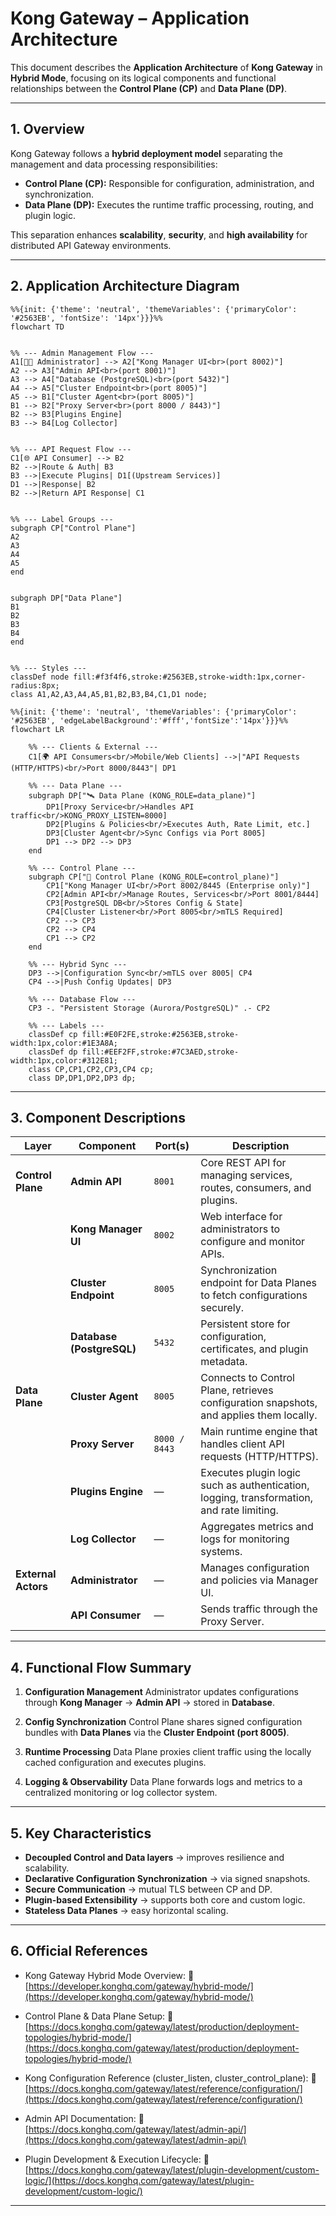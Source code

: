 # Kong Gateway – Application Architecture

This document describes the **Application Architecture** of **Kong Gateway** in **Hybrid Mode**, focusing on its logical components and functional relationships between the **Control Plane (CP)** and **Data Plane (DP)**.

---

## 1. Overview

Kong Gateway follows a **hybrid deployment model** separating the management and data processing responsibilities:

* **Control Plane (CP):** Responsible for configuration, administration, and synchronization.
* **Data Plane (DP):** Executes the runtime traffic processing, routing, and plugin logic.

This separation enhances **scalability**, **security**, and **high availability** for distributed API Gateway environments.

---

## 2. Application Architecture Diagram

```mermaid
%%{init: {'theme': 'neutral', 'themeVariables': {'primaryColor': '#2563EB', 'fontSize': '14px'}}}%%
flowchart TD


%% --- Admin Management Flow ---
A1[🧑‍💻 Administrator] --> A2["Kong Manager UI<br>(port 8002)"]
A2 --> A3["Admin API<br>(port 8001)"]
A3 --> A4["Database (PostgreSQL)<br>(port 5432)"]
A4 --> A5["Cluster Endpoint<br>(port 8005)"]
A5 --> B1["Cluster Agent<br>(port 8005)"]
B1 --> B2["Proxy Server<br>(port 8000 / 8443)"]
B2 --> B3[Plugins Engine]
B3 --> B4[Log Collector]


%% --- API Request Flow ---
C1[🌐 API Consumer] --> B2
B2 -->|Route & Auth| B3
B3 -->|Execute Plugins| D1[(Upstream Services)]
D1 -->|Response| B2
B2 -->|Return API Response| C1


%% --- Label Groups ---
subgraph CP["Control Plane"]
A2
A3
A4
A5
end


subgraph DP["Data Plane"]
B1
B2
B3
B4
end


%% --- Styles ---
classDef node fill:#f3f4f6,stroke:#2563EB,stroke-width:1px,corner-radius:8px;
class A1,A2,A3,A4,A5,B1,B2,B3,B4,C1,D1 node;
```

```mermaid
%%{init: {'theme': 'neutral', 'themeVariables': {'primaryColor': '#2563EB', 'edgeLabelBackground':'#fff','fontSize':'14px'}}}%%
flowchart LR

    %% --- Clients & External ---
    C1[🌍 API Consumers<br/>Mobile/Web Clients] -->|"API Requests (HTTP/HTTPS)<br/>Port 8000/8443"| DP1
    
    %% --- Data Plane ---
    subgraph DP["🛰️ Data Plane (KONG_ROLE=data_plane)"]
        DP1[Proxy Service<br/>Handles API traffic<br/>KONG_PROXY_LISTEN=8000] 
        DP2[Plugins & Policies<br/>Executes Auth, Rate Limit, etc.]
        DP3[Cluster Agent<br/>Sync Configs via Port 8005]
        DP1 --> DP2 --> DP3
    end

    %% --- Control Plane ---
    subgraph CP["🧠 Control Plane (KONG_ROLE=control_plane)"]
        CP1["Kong Manager UI<br/>Port 8002/8445 (Enterprise only)"]
        CP2[Admin API<br/>Manage Routes, Services<br/>Port 8001/8444]
        CP3[PostgreSQL DB<br/>Stores Config & State]
        CP4[Cluster Listener<br/>Port 8005<br/>mTLS Required]
        CP2 --> CP3
        CP2 --> CP4
        CP1 --> CP2
    end

    %% --- Hybrid Sync ---
    DP3 -->|Configuration Sync<br/>mTLS over 8005| CP4
    CP4 -->|Push Config Updates| DP3

    %% --- Database Flow ---
    CP3 -. "Persistent Storage (Aurora/PostgreSQL)" .- CP2

    %% --- Labels ---
    classDef cp fill:#E0F2FE,stroke:#2563EB,stroke-width:1px,color:#1E3A8A;
    classDef dp fill:#EEF2FF,stroke:#7C3AED,stroke-width:1px,color:#312E81;
    class CP,CP1,CP2,CP3,CP4 cp;
    class DP,DP1,DP2,DP3 dp;
```

---

## 3. Component Descriptions

| Layer               | Component                 | Port(s)       | Description                                                                               |
| ------------------- | ------------------------- | ------------- | ----------------------------------------------------------------------------------------- |
| **Control Plane**   | **Admin API**             | `8001`        | Core REST API for managing services, routes, consumers, and plugins.                      |
|                     | **Kong Manager UI**       | `8002`        | Web interface for administrators to configure and monitor APIs.                           |
|                     | **Cluster Endpoint**      | `8005`        | Synchronization endpoint for Data Planes to fetch configurations securely.                |
|                     | **Database (PostgreSQL)** | `5432`        | Persistent store for configuration, certificates, and plugin metadata.                    |
| **Data Plane**      | **Cluster Agent**         | `8005`        | Connects to Control Plane, retrieves configuration snapshots, and applies them locally.   |
|                     | **Proxy Server**          | `8000 / 8443` | Main runtime engine that handles client API requests (HTTP/HTTPS).                        |
|                     | **Plugins Engine**        | —             | Executes plugin logic such as authentication, logging, transformation, and rate limiting. |
|                     | **Log Collector**         | —             | Aggregates metrics and logs for monitoring systems.                                       |
| **External Actors** | **Administrator**         | —             | Manages configuration and policies via Manager UI.                                        |
|                     | **API Consumer**          | —             | Sends traffic through the Proxy Server.                                                   |

---

## 4. Functional Flow Summary

1. **Configuration Management**
   Administrator updates configurations through **Kong Manager** → **Admin API** → stored in **Database**.

2. **Config Synchronization**
   Control Plane shares signed configuration bundles with **Data Planes** via the **Cluster Endpoint (port 8005)**.

3. **Runtime Processing**
   Data Plane proxies client traffic using the locally cached configuration and executes plugins.

4. **Logging & Observability**
   Data Plane forwards logs and metrics to a centralized monitoring or log collector system.

---

## 5. Key Characteristics

* **Decoupled Control and Data layers** → improves resilience and scalability.
* **Declarative Configuration Synchronization** → via signed snapshots.
* **Secure Communication** → mutual TLS between CP and DP.
* **Plugin-based Extensibility** → supports both core and custom logic.
* **Stateless Data Planes** → easy horizontal scaling.

---

## 6. Official References

* Kong Gateway Hybrid Mode Overview:
  🔗 [https://developer.konghq.com/gateway/hybrid-mode/](https://developer.konghq.com/gateway/hybrid-mode/)

* Control Plane & Data Plane Setup:
  🔗 [https://docs.konghq.com/gateway/latest/production/deployment-topologies/hybrid-mode/](https://docs.konghq.com/gateway/latest/production/deployment-topologies/hybrid-mode/)

* Kong Configuration Reference (cluster_listen, cluster_control_plane):
  🔗 [https://docs.konghq.com/gateway/latest/reference/configuration/](https://docs.konghq.com/gateway/latest/reference/configuration/)

* Admin API Documentation:
  🔗 [https://docs.konghq.com/gateway/latest/admin-api/](https://docs.konghq.com/gateway/latest/admin-api/)

* Plugin Development & Execution Lifecycle:
  🔗 [https://docs.konghq.com/gateway/latest/plugin-development/custom-logic/](https://docs.konghq.com/gateway/latest/plugin-development/custom-logic/)
---
